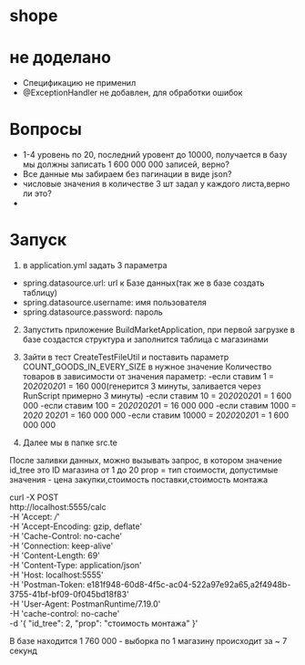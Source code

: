 # shope

# не доделано

- Спецификацию не применил
- @ExceptionHandler не добавлен, для обработки ошибок

# Вопросы

- 1-4 уровень по 20, последний уровент до 10000, получается в базу мы должны записать 1 600 000 000 записей, верно?
- Все данные мы забираем без пагинации в виде json?
- числовые значения в количестве 3 шт задал у каждого листа,верно ли это?
-

# Запуск

1. в application.yml задать 3 параметра

- spring.datasource.url:  url к Базе данных(так же в базе создать таблицу)
- spring.datasource.username: имя пользователя
- spring.datasource.password: пароль

2. Запустить приложение BuildMarketApplication, при первой загрузке в базе создастся структура и заполнится таблица с
   магазинами
3. Зайти в тест CreateTestFileUtil и поставить параметр COUNT_GOODS_IN_EVERY_SIZE в нужное значение Количество товаров в
   зависимости от значения параметр:
   -если ставим 1 = 20*20*20*20*1 = 160 000(генерится 3 минуты, заливается через RunScript примерно 3 минуты)
   -если ставим 10 = 20*20*20*20*1 = 1 600 000 -если ставим 100 = 20*20*20*20*1 = 16 000 000 -если ставим 1000 = 20*20*
   20*20*1 = 160 000 000 -если ставим 10000 = 20*20*20*20*1 = 1 600 000 000

4. Далее мы в папке src.te

После заливки данных, можно вызывать запрос, в котором значение id_tree это ID магазина от 1 до 20 prop = тип стоимости,
допустимые значения - цена закупки,стоимость поставки,стоимость монтажа

curl -X POST \
http://localhost:5555/calc \
-H 'Accept: */*' \
-H 'Accept-Encoding: gzip, deflate' \
-H 'Cache-Control: no-cache' \
-H 'Connection: keep-alive' \
-H 'Content-Length: 69' \
-H 'Content-Type: application/json' \
-H 'Host: localhost:5555' \
-H 'Postman-Token: e181f948-60d8-4f5c-ac04-522a97e92a65,a2f4948b-3755-41bf-bf09-0f045bd18f83' \
-H 'User-Agent: PostmanRuntime/7.19.0' \
-H 'cache-control: no-cache' \
-d '{
"id_tree": 2,
"prop": "стоимость монтажа"
}'

В базе находится 1 760 000 - выборка по 1 магазину происходит за ~ 7 секунд 

